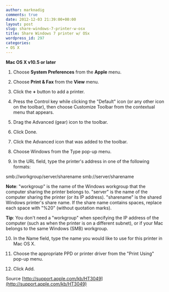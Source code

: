 ```yaml
---
author: marknadig
comments: true
date: 2012-12-03 21:39:00+00:00
layout: post
slug: share-windows-7-printer-w-osx
title: Share Windows 7 printer w/ OSx
wordpress_id: 297
categories:
- OS X
---
```


**Mac OS X v10.5 or later**



	
  1. Choose **System Preferences** from the **Apple** menu.

	
  2. Choose **Print & Fax** from the **View** menu.

	
  3. Click the **+** button to add a printer.

	
  4. Press the Control key while clicking the "Default" icon (or any other icon on the toolbar), then choose Customize Toolbar from the contextual menu that appears.

	
  5. Drag the Advanced (gear) icon to the toolbar.

	
  6. Click Done.

	
  7. Click the Advanced icon that was added to the toolbar.

	
  8. Choose Windows from the Type pop-up menu.

	
  9. In the URL field, type the printer's address in one of the following formats:

smb://workgroup/server/sharename
smb://server/sharename

**Note**: "workgroup" is the name of the Windows workgroup that the computer sharing the printer belongs to. "server" is the name of the computer sharing the printer (or its IP address). "sharename" is the shared Windows printer's share name. If the share name contains spaces, replace each space with "%20" (without quotation marks).

**Tip**: You don't need a "workgroup" when specifying the IP address of the computer (such as when the printer is on a different subnet), or if your Mac belongs to the same Windows (SMB) workgroup.

	
  10. In the Name field, type the name you would like to use for this printer in Mac OS X.

	
  11. Choose the appropriate PPD or printer driver from the "Print Using" pop-up menu.

	
  12. Click Add.


Source [http://support.apple.com/kb/HT3049](http://support.apple.com/kb/HT3049)


